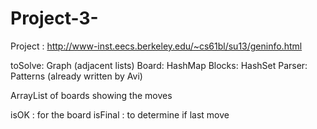 Project-3-
==========


Project : http://www-inst.eecs.berkeley.edu/~cs61bl/su13/geninfo.html

toSolve: Graph (adjacent lists)
Board: HashMap
Blocks: HashSet
Parser: Patterns (already written by Avi)

ArrayList of boards showing the moves

isOK : for the board
isFinal : to determine if last move
